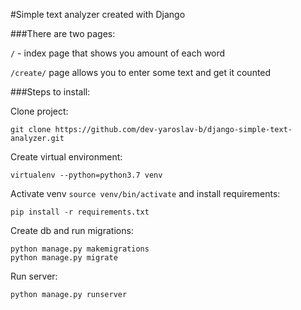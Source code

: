 #Simple text analyzer created with Django

###There are two pages:

```/``` - index page that shows you amount of each word

```/create/``` page allows you to enter some text and get it counted

###Steps to install:

Clone project:

    git clone https://github.com/dev-yaroslav-b/django-simple-text-analyzer.git


Create virtual environment:

    virtualenv --python=python3.7 venv


Activate venv ```source venv/bin/activate``` and install requirements:

    pip install -r requirements.txt

Create db and run migrations:

    python manage.py makemigrations
    python manage.py migrate
    
Run server:

    python manage.py runserver
    

    
